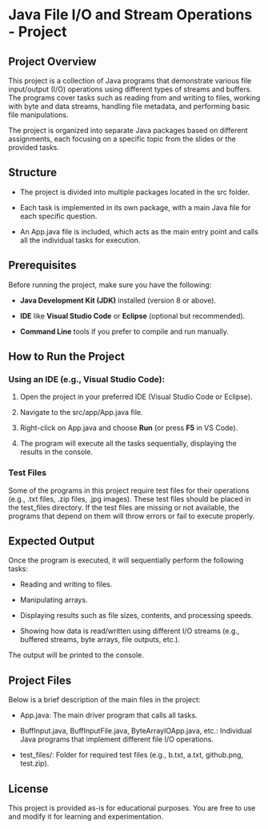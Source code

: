 Java File I/O and Stream Operations - Project
=============================================

**Project Overview**
--------------------

This project is a collection of Java programs that demonstrate various file input/output (I/O) operations using different types of streams and buffers. The programs cover tasks such as reading from and writing to files, working with byte and data streams, handling file metadata, and performing basic file manipulations.

The project is organized into separate Java packages based on different assignments, each focusing on a specific topic from the slides or the provided tasks.

**Structure**
-------------

*   The project is divided into multiple packages located in the src folder.
    
*   Each task is implemented in its own package, with a main Java file for each specific question.
    
*   An App.java file is included, which acts as the main entry point and calls all the individual tasks for execution.

**Prerequisites**
-----------------

Before running the project, make sure you have the following:

*   **Java Development Kit (JDK)** installed (version 8 or above).
    
*   **IDE** like **Visual Studio Code** or **Eclipse** (optional but recommended).
    
*   **Command Line** tools if you prefer to compile and run manually.
    

**How to Run the Project**
--------------------------

### **Using an IDE (e.g., Visual Studio Code):**

1.  Open the project in your preferred IDE (Visual Studio Code or Eclipse).
    
2.  Navigate to the src/app/App.java file.
    
3.  Right-click on App.java and choose **Run** (or press **F5** in VS Code).
    
4.  The program will execute all the tasks sequentially, displaying the results in the console.
    
   
### **Test Files**

Some of the programs in this project require test files for their operations (e.g., .txt files, .zip files, .jpg images). These test files should be placed in the test\_files directory. If the test files are missing or not available, the programs that depend on them will throw errors or fail to execute properly.

**Expected Output**
-------------------

Once the program is executed, it will sequentially perform the following tasks:

*   Reading and writing to files.
    
*   Manipulating arrays.
    
*   Displaying results such as file sizes, contents, and processing speeds.
    
*   Showing how data is read/written using different I/O streams (e.g., buffered streams, byte arrays, file outputs, etc.).
    

The output will be printed to the console.

**Project Files**
-----------------

Below is a brief description of the main files in the project:

*   App.java: The main driver program that calls all tasks.
    
*   BuffInput.java, BuffInputFile.java, ByteArrayIOApp.java, etc.: Individual Java programs that implement different file I/O operations.
    
*   test\_files/: Folder for required test files (e.g., b.txt, a.txt, github.png, test.zip).
    

**License**
-----------

This project is provided as-is for educational purposes. You are free to use and modify it for learning and experimentation.
